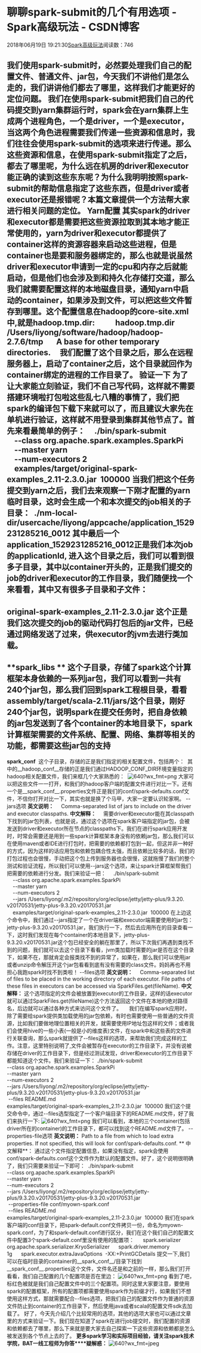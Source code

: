 # 聊聊spark-submit的几个有用选项 - Spark高级玩法 - CSDN博客
2018年06月19日 19:21:30[Spark高级玩法](https://me.csdn.net/rlnLo2pNEfx9c)阅读数：746

我们使用spark-submit时，必然要处理我们自己的配置文件、普通文件、jar包，今天我们不讲他们是怎么走的，我们讲讲他们都去了哪里，这样我们才能更好的定位问题。
我们在使用spark-submit把我们自己的代码提交到yarn集群运行时，spark会在yarn集群上生成两个进程角色，一个是driver，一个是executor，当这两个角色进程需要我们传递一些资源和信息时，我们往往会使用spark-submit的选项来进行传递。那么这些资源和信息，在使用spark-submit指定了之后，都去了哪里呢，为什么远在机房的driver和executor能正确的读到这些东东呢？为什么我明明按照spark-submit的帮助信息指定了这些东西，但是driver或者executor还是报错呢？本篇文章提供一个方法帮大家进行相关问题的定位。
Yarn配置
其实spark的driver和executor都是需要把这些资源拉取到其本地才能正常使用的，yarn为driver和executor都提供了container这样的资源容器来启动这些进程，但是container也是要和服务器绑定的，那么也就是说虽然driver和executor申请到一定的cpu和内存之后就能启动，但是他们也会涉及到和持久化存储打交道，那么我们就需要配置这样的本地磁盘目录，通知yarn中启动的container，如果涉及到文件，可以把这些文件暂存到哪里。这个配置信息在hadoop的core-site.xml中,就是hadoop.tmp.dir:
   <property>
      <name>hadoop.tmp.dir</name>
      <value>/Users/liyong/software/hadoop/hadoop-2.7.6/tmp</value>
      <description>A base for other temporary directories.</description>
    </property>
我们配置了这个目录之后，那么在远程服务器上，启动了container之后，这个目录就回作为container绑定的进程的工作目录了。
验证一下
为了让大家能立刻验证，我们不自己写代码，这样就不需要搭建环境啦打包啦这些乱七八糟的事情了，我们把spark的编译包下载下来就可以了，而且建议大家先在单机进行验证，这样就不用登录到集群其他节点了。首先来看最简单的例子：
    ./bin/spark-submit \
    --class org.apache.spark.examples.SparkPi \
    --master yarn \
    --num-executors 2 \
    examples/target/original-spark-examples_2.11-2.3.0.jar  100000
当我们把这个任务提交到yarn之后，我们去来观察一下刚才配置的yarn临时目录，这时会生成一个和本次提交的job相关的子目录：
 ./nm-local-dir/usercache/liyong/appcache/application_1529231285216_0012
其中最后一个application_1529231285216_0012正是我们本次job的applicationId, 进入这个目录之后，我们可以看到很多子目录，其中以container开头的，正是我们提交的job的driver和executor的工作目录，我们随便找一个来看看，其中又有很多子目录和子文件：
- 
**original-spark-examples_2.11-2.3.0.jar**
这个正是我们这次提交的job的驱动代码打包后的jar文件，已经通过网络发送了过来，供executor的jvm去进行类加载。
- 
**__spark_libs__ **
这个子目录，存储了spark这个计算框架本身依赖的一系列jar包，我们可以看到一共有240个jar包，那么我们回到spark工程根目录，看看assembly/target/scala-2.11/jars/这个目录，刚好240个jar包，说明spark在提交任务时，把自身依赖的jar包发送到了各个container的本地目录下，spark计算框架需要的文件系统、配置、网络、集群等相关的功能，都需要这些jar包的支持
- 
__spark_conf__ 
这个子目录，存储的正是我们指定的相关配置文件，包括两个： 
其中的__hadoop_conf__存储的正是我们通过HADOOP_CONF_DIR环境变量指定的hadoop相关配置文件，我们来框几个大家熟悉的： 
![640?wx_fmt=png](https://ss.csdn.net/p?https://mmbiz.qpic.cn/mmbiz_png/adI0ApTVBFVBl4YkmGy8BwicC7FMsg581agQxTPFQDuOq36agLKhyHrFBfB57QbjTaV6pQT5nzzMsz9OS5omKNQ/640?wx_fmt=png)
大家可以把这些文件一一打开，和我们的hadoop客户端的配置文件进行对比一下。还有一个是__spark_conf__.properties文件正是我们的conf/spark-defaults.conf文件，不信你打开对比一下，其实也就是换了个马甲，大家一定要认识轮家啊。
--jars选项
**英文说明：**
    Comma-separated list of jars to include on the driver and executor classpaths.
**中文解释：**
    需要driver和executor能在其classpath下找到的jar包列表，也就是说，通过这个选项在spark客户端指定的jar包，会被发送到driver和executor所在节点的classpaths下。我们在进行spark应用开发时，时常会需要还是用到一些spark计算框架本身没有的依赖jar包，那么我们可以在使用maven或者IDE进行打包时，把需要的依赖都打包到一起，但这并非一种好的方式，因为这样的话应用包和依赖包耦合性太强，而且依赖比较多的话，我们的打包过程也会很慢，手动把这个包上传到服务器也会很慢，这就拖慢了我们的整个测试和验证流程，所以我们可以使用--jars这个选项，来让spark计算框架帮我们把需要的依赖进行分发。我们来验证一把：
    ./bin/spark-submit \
    --class org.apache.spark.examples.SparkPi \
    --master yarn \
    --num-executors 2 \
    --jars /Users/liyong/.m2/repository/org/eclipse/jetty/jetty-plus/9.3.20.    v20170531/jetty-plus-9.3.20.v20170531.jar \
    examples/target/original-spark-examples_2.11-2.3.0.jar  100000
在上边这个命令中，我们通过--jars指定了一个在driver端和executor端需要使用的jar包：jetty-plus-9.3.20.v20170531.jar，我们执行一下，然后去应用所在的目录查看一下，这时我们发现在每个container的本地目录下，jetty-plus-9.3.20.v20170531.jar这个包已经安全的躺在那里了，所以下次我们再遇到类找不到的问题，我们就可以去这个目录下看看，jvm类加载时需要的jar是否在这个目录下，如果不在，那就肯定会报类找不到的异常了，如果在，那么我们可以使用jar或者unzip命令解压开这个jar包看看到底有没有需要的class文件。妈妈再也不用担心我跑spark时找不到类啦！
--files选项
**英文说明：**
    Comma-separated list of files to be placed in the working directory of each executor. File paths of these files in executors can be accessed via SparkFiles.get(fileName).
**中文解释：**
这个选项指定的文件会被放置到executor的工作目录，这样的话executor就可以通过SparkFiles.get(fileName)这个方法返回这个文件在本地的绝对路径名，后边就可以通过各种方式来访问这个文件了。
    我们在编写spark应用时，除了需要给spark提供类加载使用的jar包依赖，有时也需要使用一些普通的文件资源，比如我们要做地理位置相关的开发，就需要使用IP地址包这样的文件；或者我们会使用hive的一些小表(一般是小的维度表)文件，在spark中和这些表的文件进行关联查询，那么spark就提供了--files这样的选项，来帮助我们完成这样的工作。注意，这里特别说明了,文件会被暂存在executor的工作目录下，并没有说被存储在driver的工作目录下，但是经过测试发现，driver和executor的工作目录下都能知道这个文件。我们来验证一下：
./bin/spark-submit \
--class org.apache.spark.examples.SparkPi \
--master yarn \
--num-executors 2 \
--jars /Users/liyong/.m2/repository/org/eclipse/jetty/jetty-plus/9.3.20.v20170531/jetty-plus-9.3.20.v20170531.jar \
 --files README.md \
examples/target/original-spark-examples_2.11-2.3.0.jar  100000
我们这个提交命令中，通过--files选型指定了一个客户端目录下的README.md文件，好了我们来执行一下:
![640?wx_fmt=png](https://ss.csdn.net/p?https://mmbiz.qpic.cn/mmbiz_png/adI0ApTVBFVBl4YkmGy8BwicC7FMsg581Jekv5rJZtxda8wZ6tYiaMVicaibwtJFKBzw1g8t2c2mRDV01fCLMP6ENA/640?wx_fmt=png)
我们可以看到，本地的三个container(包括driver所在的container)的工作目录下，都可以找到这个README.md文件了。
--properties-file选项
**英文说明：**
Path to a file from which to load extra properties. If not specified, this will look for conf/spark-defaults.conf.
** 中文解释**：
通过这个文件指定配置信息，如果没有指定，spark会使用conf/spark-defaults.conf这个文件作为默认的配置文件。好了，这个说明很明确了，我们只需要来验证一下即可：
 ./bin/spark-submit \
--class org.apache.spark.examples.SparkPi \
--master yarn \
--num-executors 2 \
--jars /Users/liyong/.m2/repository/org/eclipse/jetty/jetty-plus/9.3.20.v20170531/jetty-plus-9.3.20.v20170531.jar \
 --properties-file conf/myown-spark.conf \
 --files README.md \
examples/target/original-spark-examples_2.11-2.3.0.jar  100000
我们在spark客户端的conf目录下，把spark-default.conf文件拷贝一份，命名为myown-spark.conf，为了和spark-default.conf进行区分，我们在这个我们自己的配置文件中配置3个spark-default.conf里没有使用的配置项：
     spark.serializer  org.apache.spark.serializer.KryoSerializer
     spark.driver.memory              1g
     spark.executor.extraJavaOptions  -XX:+PrintGCDetails
提交一下,我们可以在临时目录的container的__spark_conf__/目录下找到__spark_conf__.properties这个文件，文件名还是和之前的一样，那么我们打开看看，我们自己配置的几个配置项是否在里边：
![640?wx_fmt=png](https://ss.csdn.net/p?https://mmbiz.qpic.cn/mmbiz_png/adI0ApTVBFVBl4YkmGy8BwicC7FMsg581bQUibldM1dwicEVTPerhs6vv4SAGe1rias8GVWn9iaho4zWbo74sH9V1gQ/640?wx_fmt=png)
看到了吧，标红色被就是我们自己配置文件中的三个配置项。同时这里大家要注意，要使用spark的配置框架，所有的配置项都需要使用spark作为前缀才行，如果我们不想使用这样方式，那就需要配合--files选项，把我们自己的配置文件作为普通的资源文件防止到container的工作目录下，然后使用java或者scala的配置文件sdk去加载了。
好了，今天先介绍几个比较常用的选项，其他的选项大家也可以通过文章里的方式来验证一下。我们现在知道了spark在进行job提交时，我们配置的资源和依赖都去了哪里，那么下来就是要大家去自己探索一下这些资源和依赖都是怎么被发送到各个节点上去的了。
**更多spark学习和实际项目经验，请关注spark技术学院，BAT一线工程师为你答****疑解惑：**
![640?wx_fmt=jpeg](https://ss.csdn.net/p?https://mmbiz.qpic.cn/mmbiz_jpg/adI0ApTVBFU7Oic5ibSSV5sJGB2RgzSeqQpuBicxOPgCBglwQPt9rnatXN0VblKhw9WicqSGsuTU9o0Sj12698QpuQ/640?wx_fmt=jpeg)
